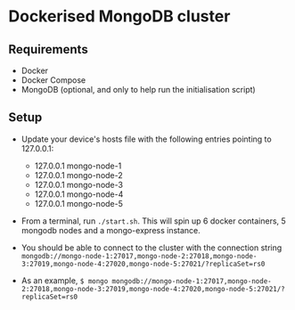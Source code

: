 # Dockerised MongoDB cluster 

## Requirements

* Docker
* Docker Compose
* MongoDB (optional, and only to help run the initialisation script)

## Setup

* Update your device's hosts file with the following entries pointing to 127.0.0.1:
    * 127.0.0.1 mongo-node-1
    * 127.0.0.1 mongo-node-2
    * 127.0.0.1 mongo-node-3
    * 127.0.0.1 mongo-node-4
    * 127.0.0.1 mongo-node-5

* From a terminal, run `./start.sh`. This will spin up 6 docker containers, 5 mongodb nodes and a mongo-express instance.
* You should be able to connect to the cluster with the connection string `mongodb://mongo-node-1:27017,mongo-node-2:27018,mongo-node-3:27019,mongo-node-4:27020,mongo-node-5:27021/?replicaSet=rs0`
* As an example, `$ mongo mongodb://mongo-node-1:27017,mongo-node-2:27018,mongo-node-3:27019,mongo-node-4:27020,mongo-node-5:27021/?replicaSet=rs0`
